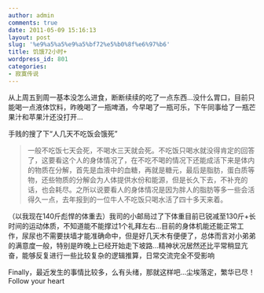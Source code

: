 ```yaml
---
author: admin
comments: true
date: 2011-05-09 15:16:13
layout: post
slug: '%e9%a5%a5%e9%a5%bf72%e5%b0%8f%e6%97%b6'
title: 饥饿72小时+
wordpress_id: 801
categories:
- 寂寞传说
---
```


从上周五到周一基本没怎么进食，断断续续的吃了一点东西...没什么胃口，目前只能喝一点液体饮料，昨晚喝了一瓶啤酒，今早喝了一瓶可乐，下午同事给了一瓶芒果汁和苹果汁还没打开...










手贱的搜了下“人几天不吃饭会饿死”




> 

> 
> 一般不吃饭七天会死，不喝水三天就会死。不吃饭只喝水就没得肯定的回答了，这要看这个人的身体情况了，在不吃不喝的情况下还能成活下来是体内的物质在分解，首先是血液中的血糖，再就是糖元，最后是脂肪，蛋白质等物，还些物质的分解会为人体提供水份和能源，但是长久下去，不补充的话，也会耗尽。之所以说要看人的身体情况是因为胖人的脂肪等多一些会活得久一点，去年报到的一位牛人不吃饭只喝水活了四十多天来着。




（以我现在140斤彪悍的体重去）我司的小邮局过了下体重目前已锐减至130斤+长时间的运动体质，不知道能不能撑过1个礼拜左右...目前的身体机能还能正常工作，尿尿也不需要扶墙才能准确命中，但是好几天木有便便了，总体而言对小弟弟的满意度一般，特别是昨晚上已经开始走下坡路...精神状况居然还比平常稍显亢奋，能够反复进行一些比较复杂的逻辑推算，日常交流完全不受影响










Finally，最近发生的事情比较多，么有头绪，那就这样吧...尘埃落定，繁华已尽！Follow your heart
